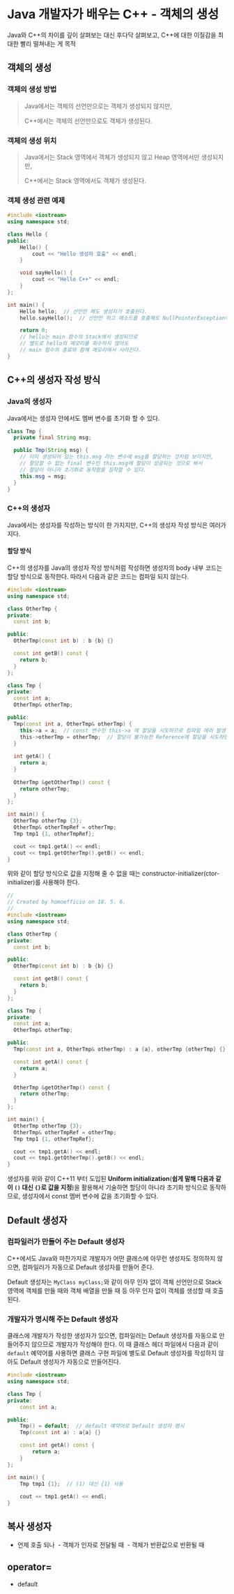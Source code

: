 # Java 개발자가 배우는 C++ - 객체의 생성

Java와 C++의 차이를 깊이 살펴보는 대신 후다닥 살펴보고, C++에 대한 이질감을 최대한 빨리 떨쳐내는 게 목적

## 객체의 생성

### 객체의 생성 방법

>Java에서는 객체의 선언만으로는 객체가 생성되지 않지만,
>
>C++에서는 객체의 선언만으로도 객체가 생성된다.

### 객체의 생성 위치

>Java에서는 Stack 영역에서 객체가 생성되지 않고 Heap 영역에서만 생성되지만,
>
>C++에서는 Stack 영역에서도 객체가 생성된다.

### 객체 생성 관련 예제

```cpp
#include <iostream>
using namespace std;

class Hello {
public:
    Hello() {
        cout << "Hello 생성자 호출" << endl;
    }

    void sayHello() {
        cout << "Hello C++" << endl;
    }
};

int main() {
    Hello hello;  // 선언만 해도 생성자가 호출된다.
    hello.sayHello();  // 선언만 하고 메소드를 호출해도 NullPointerException이 발생하지 않는다.

    return 0;
    // hello는 main 함수의 Stack에서 생성되므로
    // 별도로 hello의 메모리를 회수하지 않아도
    // main 함수의 종료와 함께 메모리에서 사라진다.
}
```

## C++의 생성자 작성 방식

### Java의 생성자

Java에서는 생성자 안에서도 멤버 변수를 초기화 할 수 있다.

```java
class Tmp {
  private final String msg;

  public Tmp(String msg) {
    // 이미 생성되어 있는 this.msg 라는 변수에 msg를 할당하는 것처럼 보이지만,
    // 할당할 수 없는 final 변수인 this.msg에 할당이 성공되는 것으로 봐서
    // 할당이 아니라 초기화로 동작함을 짐작할 수 있다.
    this.msg = msg;  
  }
}
```


### C++의 생성자

Java에서는 생성자를 작성하는 방식이 한 가지지만, C++의 생성자 작성 방식은 여러가지다.

#### 할당 방식

C++의 생성자를 Java의 생성자 작성 방식처럼 작성하면 생성자의 body 내부 코드는 할당 방식으로 동작한다. 따라서 다음과 같은 코드는 컴파일 되지 않는다.

```cpp
#include <iostream>
using namespace std;

class OtherTmp {
private:
  const int b;

public:
  OtherTmp(const int b) : b {b} {}

  const int getB() const {
    return b;
  }
};

class Tmp {
private:
  const int a;
  OtherTmp& otherTmp;

public:
  Tmp(const int a, OtherTmp& otherTmp) {
    this->a = a;  // const 변수인 this->a 에 할당을 시도하므로 컴파일 에러 발생
    this->otherTmp = otherTmp;  // 할당이 불가능한 Reference에 할당을 시도하면 default operator=에 의해 의도하지 않은 Shallow Copy 발생
  }
  
  int getA() {
    return a;
  }
  
  OtherTmp &getOtherTmp() const {
    return otherTmp;
  }
};

int main() {
  OtherTmp otherTmp {3};
  OtherTmp& otherTmpRef = otherTmp;
  Tmp tmp1 {1, otherTmpRef};

  cout << tmp1.getA() << endl;
  cout << tmp1.getOtherTmp().getB() << endl;
}

```

위와 같이 할당 방식으로 값을 지정해 줄 수 없을 때는 constructor-initializer(ctor-initializer)를 사용해야 한다.

```cpp
//
// Created by homoefficio on 18. 5. 6.
//
#include <iostream>
using namespace std;

class OtherTmp {
private:
  const int b;

public:
  OtherTmp(const int b) : b {b} {}

  const int getB() const {
    return b;
  }
};

class Tmp {
private:
  const int a;
  OtherTmp& otherTmp;

public:
  Tmp(const int a, OtherTmp& otherTmp) : a {a}, otherTmp {otherTmp} {}  // ctor-initializer

  const int getA() const {
    return a;
  }

  OtherTmp &getOtherTmp() const {
    return otherTmp;
  }
};

int main() {
  OtherTmp otherTmp {3};
  OtherTmp& otherTmpRef = otherTmp;
  Tmp tmp1 {1, otherTmpRef};

  cout << tmp1.getA() << endl;
  cout << tmp1.getOtherTmp().getB() << endl;
}
```

생성자를 위와 같이 C++11 부터 도입된 **Uniform initialization**(**쉽게 말해 다음과 같이 `()` 대신 `{}`로 값을 지정**)을 활용해서 기술하면 할당이 아니라 초기화 방식으로 동작하므로, 생성자에서 const 멤버 변수에 값을 초기화할 수 있다.


## Default 생성자

### 컴파일러가 만들어 주는 Default 생성자

C++에서도 Java와 마찬가지로 개발자가 어떤 클래스에 아무런 생성자도 정의하지 않으면, 컴파일러가 자동으로 Default 생성자를 만들어 준다.

Default 생성자는 `MyClass myClass;`와 같이 아무 인자 없이 객체 선언만으로 Stack 영역에 객체를 만들 때와 객체 배열을 만들 때 등 아무 인자 없이 객체를 생성할 때 호출된다.

### 개발자가 명시해 주는 Default 생성자

클래스에 개발자가 작성한 생성자가 있으면, 컴파일러는 Default 생성자를 자동으로 만들어주지 않으므로 개발자가 작성해야 한다. 이 때 클래스 헤더 파일에서 다음과 같이 `default` 예약어를 사용하면 클래스 구현 파일에 별도로 Default 생성자를 작성하지 않아도 Default 생성자가 자동으로 만들어진다.

```cpp
#include <iostream>
using namespace std;

class Tmp {
private:
    const int a;

public:
    Tmp() = default;  // default 예약어로 Default 생성자 명시
    Tmp(const int a) : a{a} {}

    const int getA() const {
        return a;
    }
};

int main() {
    Tmp tmp1 {1};  // (1) 대신 {1} 사용
    
    cout << tmp1.getA() << endl;
}
```

## 복사 생성자

- 언제 호출 되나
  - 객체가 인자로 전달될 때
  - 객체가 반환값으로 반환될 때

## operator=

- default


